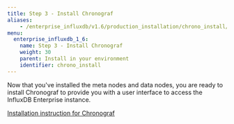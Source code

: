 ```yaml
---
title: Step 3 - Install Chronograf
aliases:
    - /enterprise_influxdb/v1.6/production_installation/chrono_install/
menu:
  enterprise_influxdb_1_6:
    name: Step 3 - Install Chronograf
    weight: 30
    parent: Install in your environment
    identifier: chrono_install
---
```


Now that you've installed the meta nodes and data nodes, you are ready to install Chronograf
to provide you with a user interface to access the InfluxDB Enterprise instance.

[Installation instruction for Chronograf](/chronograf/latest/introduction/installation/)
